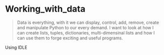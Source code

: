 # Working_with_data

> Data is everything, with it we can display, control, add, remove, create and manipulate Python to our every demand.
I want to look at how I can create lists, tuples, dictionaries, multi-dimensinal lists and how I can use them to forge exciting and useful programs.

Using IDLE 
